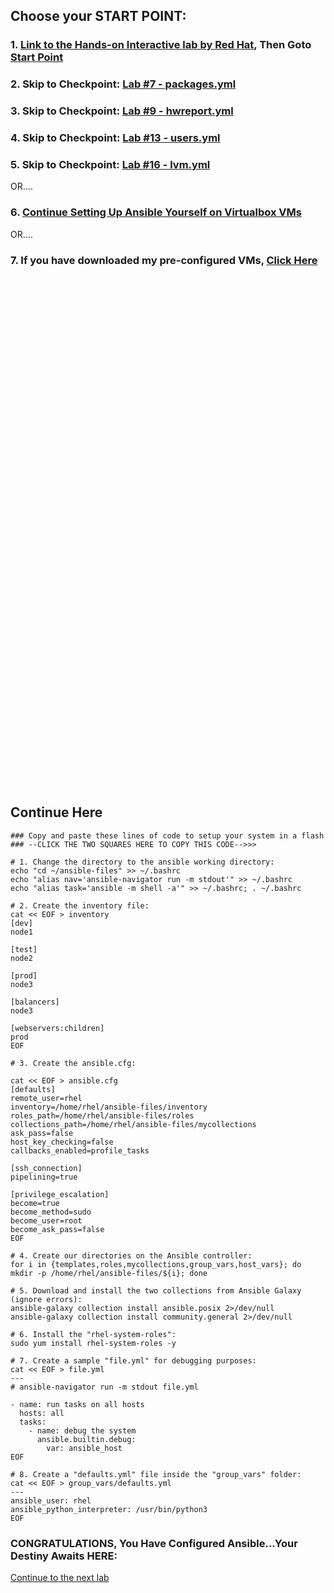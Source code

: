 ## Choose your START POINT:
### 1. <a href="https://developers.redhat.com/learning/learn:ansible:yaml-essentials-ansible/resource/resources:hands-interactive-lab-and-helpful-resources">Link to the Hands-on Interactive lab by Red Hat</a>, Then Goto [Start Point](#Continue-Here)
### 2. Skip to Checkpoint: [Lab #7 - packages.yml](07_packages_yml_(EASY).md)
### 3. Skip to Checkpoint: [Lab #9 - hwreport.yml](09_hwreport_yml_(HARD).md)
### 4. Skip to Checkpoint: [Lab #13 - users.yml](13_users_yml_(HARD).md)
### 5. Skip to Checkpoint: [Lab #16 - lvm.yml](16_lvm_yml_(HARD).md)

OR....
### 6. [Continue Setting Up Ansible Yourself on Virtualbox VMs](01_configure_ansible_(MEDIUM).md#configure-ansible)

OR....
### 7. If you have downloaded my pre-configured VMs, [Click Here](03_install_roles_(EASY).md)


</br></br></br></br></br></br></br></br></br></br></br></br></br></br></br></br></br></br></br></br></br></br></br></br>
</br></br></br></br></br></br></br></br></br></br></br></br></br></br></br></br></br></br></br></br></br></br></br></br>

## Continue Here
```
### Copy and paste these lines of code to setup your system in a flash ### --CLICK THE TWO SQUARES HERE TO COPY THIS CODE-->>>

# 1. Change the directory to the ansible working directory:
echo "cd ~/ansible-files" >> ~/.bashrc
echo "alias nav='ansible-navigator run -m stdout'" >> ~/.bashrc
echo "alias task='ansible -m shell -a'" >> ~/.bashrc; . ~/.bashrc

# 2. Create the inventory file:
cat << EOF > inventory
[dev]
node1

[test]
node2

[prod]
node3

[balancers]
node3

[webservers:children]
prod
EOF

# 3. Create the ansible.cfg:

cat << EOF > ansible.cfg
[defaults]
remote_user=rhel
inventory=/home/rhel/ansible-files/inventory
roles_path=/home/rhel/ansible-files/roles
collections_path=/home/rhel/ansible-files/mycollections
ask_pass=false
host_key_checking=false
callbacks_enabled=profile_tasks

[ssh_connection]
pipelining=true

[privilege_escalation]
become=true
become_method=sudo
become_user=root
become_ask_pass=false
EOF

# 4. Create our directories on the Ansible controller:
for i in {templates,roles,mycollections,group_vars,host_vars}; do mkdir -p /home/rhel/ansible-files/${i}; done

# 5. Download and install the two collections from Ansible Galaxy (ignore errors):
ansible-galaxy collection install ansible.posix 2>/dev/null
ansible-galaxy collection install community.general 2>/dev/null

# 6. Install the "rhel-system-roles":
sudo yum install rhel-system-roles -y

# 7. Create a sample "file.yml" for debugging purposes:
cat << EOF > file.yml
---
# ansible-navigator run -m stdout file.yml

- name: run tasks on all hosts
  hosts: all
  tasks:
    - name: debug the system
      ansible.builtin.debug:
        var: ansible_host
EOF

# 8. Create a "defaults.yml" file inside the "group_vars" folder:
cat << EOF > group_vars/defaults.yml
---
ansible_user: rhel
ansible_python_interpreter: /usr/bin/python3
EOF
```
### CONGRATULATIONS, You Have Configured Ansible...Your Destiny Awaits HERE:
[Continue to the next lab](02_repo_yml_(MEDIUM).md#Start-Here)
